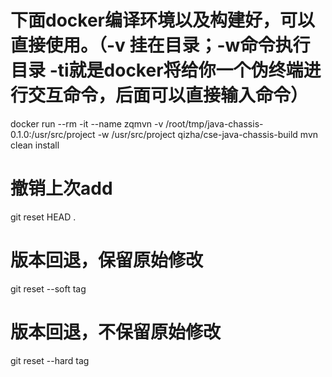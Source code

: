 # 下面docker编译环境以及构建好，可以直接使用。（-v 挂在目录；-w命令执行目录 -ti就是docker将给你一个伪终端进行交互命令，后面可以直接输入命令）  
docker run --rm -it --name zqmvn -v /root/tmp/java-chassis-0.1.0:/usr/src/project -w /usr/src/project qizha/cse-java-chassis-build mvn clean install

# 撤销上次add  
git reset HEAD .  
# 版本回退，保留原始修改  
git reset --soft tag  
# 版本回退，不保留原始修改  
git reset --hard tag  
